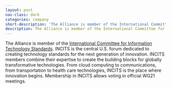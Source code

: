 ```yaml
---
layout: post
nav-class: dark
categories: company
short-description: 'The Alliance is member of the International Committee for Information Technology Standards. INCITS is the central U.S. forum dedicated to creating technology standards for the next generation of innovation. INCITS members combine their expertise to create the building blocks for globally transformative technologies. From cloud computing to communications, from transportation to health care technologies, INCITS is the place where innovation begins. Membership in INCITS allows voting in official WG21 meetings.'
description: The Alliance is member of the International Committee for Information Technology Standards. INCITS is the central U.S. forum dedicated to creating technology standards for the next generation of innovation. INCITS members combine their expertise to create the building blocks for globally transformative technologies. From cloud computing to communications, from transportation to health care technologies, INCITS is the place where innovation begins. Membership in INCITS allows voting in official WG21 meetings.
---
```

The Alliance is member of the
<a href="http://www.incits.org/">International Committee for Information Technology Standards</a>.
INCITS is the central U.S. forum dedicated to creating technology standards
for the next generation of innovation. INCITS members combine their expertise
to create the building blocks for globally transformative technologies. From
cloud computing to communications, from transportation to health care
technologies, INCITS is the place where innovation begins. Membership in
INCITS allows voting in official WG21 meetings.
